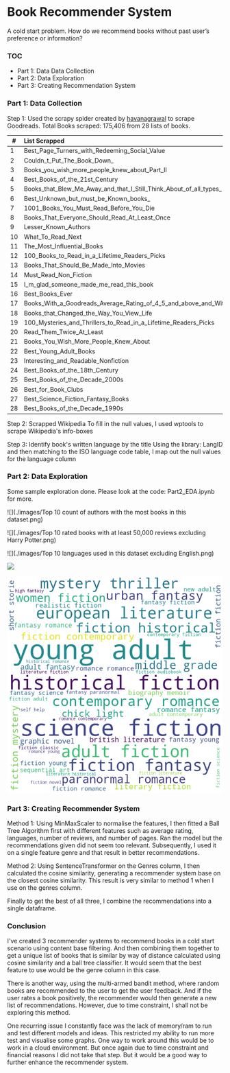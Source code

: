 # Book Recommender System
A cold start problem. How do we recommend books without past user’s preference or information?

### TOC

- Part 1: Data Data Collection
- Part 2: Data Exploration
- Part 3: Creating Recommendation System

### Part 1: Data Collection

Step 1: Used the scrapy spider created by [havanagrawal](https://github.com/havanagrawal/GoodreadsScraper) to scrape Goodreads.
Total Books scraped: 175,406 from 28 lists of books.

|#|List Scrapped|
|---|:---|
|1|Best_Page_Turners_with_Redeeming_Social_Value|
|2|Couldn_t_Put_The_Book_Down_|
|3|Books_you_wish_more_people_knew_about_Part_II|
|4|Best_Books_of_the_21st_Century|
|5|Books_that_Blew_Me_Away_and_that_I_Still_Think_About_of_all_types_|
|6|Best_Unknown_but_must_be_Known_books_|
|7|1001_Books_You_Must_Read_Before_You_Die|
|8|Books_That_Everyone_Should_Read_At_Least_Once|
|9|Lesser_Known_Authors|
|10|What_To_Read_Next|
|11|The_Most_Influential_Books|
|12|100_Books_to_Read_in_a_Lifetime_Readers_Picks|
|13|Books_That_Should_Be_Made_Into_Movies|
|14|Must_Read_Non_Fiction|
|15|I_m_glad_someone_made_me_read_this_book|
|16|Best_Books_Ever|
|17|Books_With_a_Goodreads_Average_Rating_of_4_5_and_above_and_With_At_Least_100_Ratings|
|18|Books_that_Changed_the_Way_You_View_Life|
|19|100_Mysteries_and_Thrillers_to_Read_in_a_Lifetime_Readers_Picks|
|20|Read_Them_Twice_At_Least|
|21|Books_You_Wish_More_People_Knew_About|
|22|Best_Young_Adult_Books|
|23|Interesting_and_Readable_Nonfiction|
|24|Best_Books_of_the_18th_Century|
|25|Best_Books_of_the_Decade_2000s|
|26|Best_for_Book_Clubs|
|27|Best_Science_Fiction_Fantasy_Books|
|28|Best_Books_of_the_Decade_1990s|

Step 2: Scrapped Wikipedia
To fill in the null values, I used wptools to scrape Wikipedia's info-boxes

Step 3: Identify book's written language by the title
Using the library: LangID and then matching to the ISO language code table, I map out the null values for the language column

### Part 2: Data Exploration
Some sample exploration done. Please look at the code: Part2_EDA.ipynb for more.

![](./images/Top 10 count of authors with the most books in this dataset.png)

![](./images/Top 10 rated books with at least 50,000 reviews excluding Harry Potter.png)

![](./images/Top 10 languages used in this dataset excluding English.png)

![](./images/Top-10-Genres-count-ngram=2.png)

![](./images/wordcloud_genres.png)

### Part 3: Creating Recommender System
Method 1: Using MinMaxScaler to normalise the features, I then fitted a Ball Tree Algorithm first with different features such as average rating, languages, number of reviews, and number of pages. Ran the model but the recommendations given did not seem too relevant. Subsequently, I used it on a single feature genre and that result in better recommendations.

Method 2: Using SentenceTransformer on the Genres column, I then calculated the cosine similarity, generating a recommender system base on the closest cosine similarity. This result is very similar to method 1 when I use on the genres column.

Finally to get the best of all three, I combine the recommendations into a single dataframe.

### Conclusion
I've created 3 recommender systems to recommend books in a cold start scenario using content base filtering. And then combining them together to get a unique list of books that is similar by way of distance calculated using cosine similarity and a ball tree classifier. It would seem that the best feature to use would be the genre column in this case.

There is another way, using the multi-armed bandit method, where random books are recommended to the user to get the user feedback. And if the user rates a book positively, the recommender would then generate a new list of recommendations. However, due to time constraint, I shall not be exploring this method.

One recurring issue I constantly face was the lack of memory/ram to run and test different models and ideas. This restricted my ability to run more test and visualise some graphs. One way to work around this would be to work in a cloud environment. But once again due to time constraint and financial reasons I did not take that step. But it would be a good way to further enhance the recommender system.
